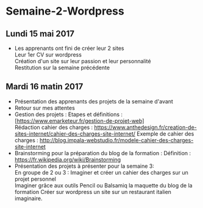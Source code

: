 # Semaine-2-Wordpress
## Lundi 15 mai 2017
- Les apprenants ont fini de créer leur 2 sites  
Leur 1er CV sur wordpress  
Création d'un site sur leur passion et leur personnalité  
Restitution sur la semaine précédente

## Mardi 16 matin 2017
- Présentation des apprenants des projets de la semaine d'avant  
- Retour sur mes attentes  
- Gestion des projets :
Etapes et définitions : [https://www.emarketeur.fr/gestion-de-projet-web]  
Rédaction cahier des charges : https://www.anthedesign.fr/creation-de-sites-internet/cahier-des-charges-site-internet/
Exemple de cahier des charges : http://blog.impala-webstudio.fr/modele-cahier-des-charges-site-internet
- Brainstorming pour la préparation du blog de la formation : 
Définition : https://fr.wikipedia.org/wiki/Brainstorming
- Présentation des projets à présenter pour la semaine 3:  
En groupe de 2 ou 3 :
Imaginer et créer un cahier des charges sur un projet personnel  
Imaginer grâce aux outils Pencil ou Balsamiq la maquette du blog de la formation
Créer sur wordpress un site sur un restaurant italien imaginaire.
